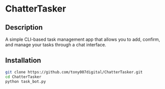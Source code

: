 # ChatterTasker

## Description
A simple CLI-based task management app that allows you to add, confirm, and manage your tasks through a chat interface.

## Installation
```bash
git clone https://github.com/tony007digital/ChatterTasker.git
cd ChatterTasker
python task_bot.py
